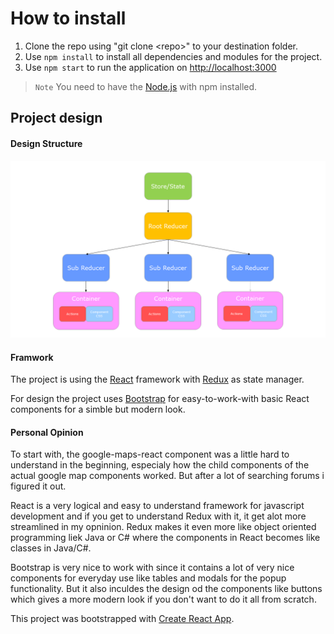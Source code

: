 # How to install #

1. Clone the repo using "git clone &lt;repo&gt;" to your destination folder.
2. Use `npm install` to install all dependencies and modules for the project.
3. Use `npm start` to run the application on [http://localhost:3000](http://localhost:3000)

 > `Note` You need to have the [Node.js](https://nodejs.org/en/) with npm installed.


 ## Project design ##

#### Design Structure ####
![Design structure](./src/Images/design-structure.png)

#### Framwork ####

The project is using the [React](https://reactjs.org/) framework with [Redux](https://redux.js.org/introduction/getting-started) as state manager.

For design the project uses [Bootstrap](https://getbootstrap.com/) for easy-to-work-with basic React components for a simble but modern look.

#### Personal Opinion ####

To start with, the google-maps-react component was a little hard to understand in the beginning, especialy how the child components of the actual google map components worked. But after a lot of searching forums i figured it out.

React is a very logical and easy to understand framework for javascript development and if you get to understand Redux with it, it get alot more streamlined in my opninion. Redux makes it even more like object oriented programming liek Java or C# where the components in React becomes like classes in Java/C#.

Bootstrap is very nice to work with since it contains a lot of very nice components for everyday use like tables and modals for the popup functionality. But it also inculdes the design od the components like buttons which gives a more modern look if you don't want to do it all from scratch.

This project was bootstrapped with [Create React App](https://github.com/facebook/create-react-app).
